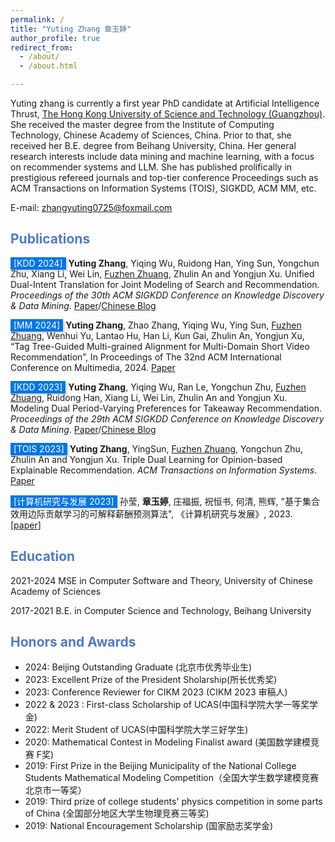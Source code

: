 ```yaml
---
permalink: /
title: "Yuting Zhang 章玉婷"
author_profile: true
redirect_from: 
  - /about/
  - /about.html

---
```


Yuting zhang is currently a first year PhD candidate  at Artificial Intelligence Thrust, [The Hong Kong University of Science and Technology (Guangzhou)](https://www.hkust-gz.edu.cn/zh/). She received the master degree from the Institute of Computing Technology, Chinese Academy of Sciences, China. Prior to that, she received her B.E. degree from Beihang University, China. Her general research interests include data mining and machine learning, with a focus on recommender systems and LLM. She has published prolifically in prestigious refereed journals and top-tier conference Proceedings such as ACM Transactions on Information Systems (TOIS), SIGKDD, ACM MM, etc. 

E-mail:  zhangyuting0725@foxmail.com

## <span style="color: #527bbd;">Publications</span> 

<span style="color: #FFFFFF;
      background-color:#0076DF;
      box-shadow: 3px 3px 1px #E0E0E0;
      padding:1px 5px 2px 5px;">[KDD 2024]</span>  **Yuting Zhang**, Yiqing Wu, Ruidong Han, Ying Sun, Yongchun Zhu, Xiang Li, Wei Lin, [Fuzhen Zhuang](https://fuzhenzhuang.github.io/), Zhulin An and Yongjun Xu. Unified Dual-Intent Translation for Joint Modeling of Search and Recommendation.  *Proceedings of the 30th ACM SIGKDD Conference on Knowledge Discovery \& Data Mining*.  [Paper](https://arxiv.org/abs/2407.00912)/[Chinese Blog](https://mp.weixin.qq.com/s/x2VI30QnCJiWcMH3jdXzUw)

<span style="color: #FFFFFF;
      background-color:#0076DF;
      box-shadow: 3px 3px 1px #E0E0E0;
      padding:1px 5px 2px 5px;">[MM 2024]</span> **Yuting Zhang**, Zhao Zhang, Yiqing Wu, Ying Sun, [Fuzhen Zhuang](https://fuzhenzhuang.github.io/), Wenhui Yu, Lantao Hu, Han Li, Kun Gai, Zhulin An, Yongjun Xu, “Tag Tree-Guided Multi-grained Alignment for Multi-Domain Short Video Recommendation”, In Proceedings of The 32nd ACM International Conference on Multimedia, 2024.  [Paper](https://openreview.net/forum?id=YrdS3abahU)

<span style="color: #FFFFFF;
      background-color:#0076DF;
      box-shadow: 3px 3px 1px #E0E0E0;
      padding:1px 5px 2px 5px;">[KDD 2023]</span>  **Yuting Zhang**, Yiqing Wu, Ran Le, Yongchun Zhu, [Fuzhen Zhuang](https://fuzhenzhuang.github.io/), Ruidong Han, Xiang Li, Wei Lin, Zhulin An and Yongjun Xu. Modeling Dual Period-Varying Preferences for Takeaway Recommendation. *Proceedings of the 29th ACM SIGKDD Conference on Knowledge Discovery \& Data Mining*. [Paper](https://dl.acm.org/doi/pdf/10.1145/3580305.3599866)/[Chinese Blog](https://zhuanlan.zhihu.com/p/638618122)

<span style="color: #FFFFFF;
      background-color:#0076DF;
      box-shadow: 3px 3px 1px #E0E0E0;
      padding:1px 5px 2px 5px;">[TOIS 2023]</span>  **Yuting Zhang**, YingSun, [Fuzhen Zhuang](https://fuzhenzhuang.github.io/), Yongchun Zhu, Zhulin An and Yongjun Xu. Triple Dual Learning for Opinion-based Explainable Recommendation. *ACM Transactions on Information Systems*.  [Paper](https://dl.acm.org/doi/pdf/10.1145/3631521)

<span style="color: #FFFFFF;
      background-color:#0076DF;
      box-shadow: 3px 3px 1px #E0E0E0;
      padding:1px 5px 2px 5px;">[计算机研究与发展 2023]</span> 孙莹, **章玉婷**, 庄福振, 祝恒书, 何清, 熊辉, "基于集合效用边际贡献学习的可解释薪酬预测算法", 《计算机研究与发展》, 2023. [[paper](https://crad.ict.ac.cn/cn/article/doi/10.7544/issn1000-1239.202330133)]

## <span style="color: #527bbd;">Education</span> 

2021-2024 MSE in Computer Software and Theory, University of Chinese Academy of Sciences

2017-2021 B.E. in  Computer Science and Technology, Beihang University

## <span style="color: #527bbd;">Honors and Awards</span> 

- 2024: Beijing Outstanding Graduate (北京市优秀毕业生)
- 2023: Excellent Prize of the President Sholarship(所长优秀奖)
- 2023: Conference Reviewer for CIKM 2023 (CIKM 2023 审稿人)
- 2022 & 2023 : First-class Scholarship of UCAS(中国科学院大学一等奖学金)
- 2022: Merit Student of UCAS(中国科学院大学三好学生)
- 2020: Mathematical Contest in Modeling Finalist award (美国数学建模竞赛 F奖)
- 2019: First Prize in the Beijing Municipality of the National College Students Mathematical Modeling Competition（全国大学生数学建模竞赛北京市一等奖）
- 2019: Third prize of college students' physics competition in some parts of China (全国部分地区大学生物理竞赛三等奖)
- 2019: National Encouragement Scholarship (国家励志奖学金)

